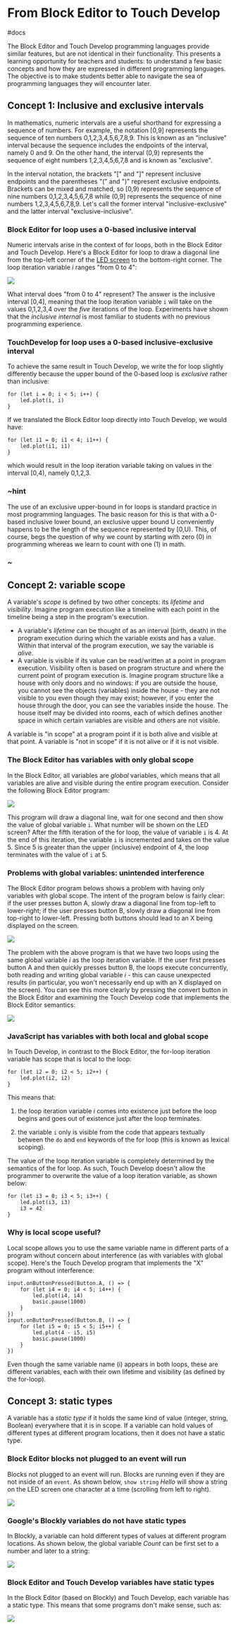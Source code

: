 # From Block Editor to Touch Develop

#docs

The Block Editor and Touch Develop programming languages provide similar features, but are not identical in their functionality.  This presents a learning opportunity for teachers and students: to understand a few basic concepts and how they are expressed in different programming languages.  The objective is to make students better able to navigate the sea of programming languages they will encounter later.

## Concept 1: Inclusive and exclusive intervals

In mathematics, numeric intervals are a useful shorthand for expressing a sequence of numbers. For example, the notation [0,9] represents the sequence of ten numbers 0,1,2,3,4,5,6,7,8,9. This is known as an "inclusive" interval because the sequence includes the endpoints of the interval, namely 0 and 9.  On the other hand, the interval (0,9) represents the sequence of eight numbers 1,2,3,4,5,6,7,8 and is known as "exclusive".

In the interval notation, the brackets "[" and "]" represent inclusive endpoints and the parentheses "(" and ")" represent exclusive endpoints.  Brackets can be mixed and matched, so [0,9) represents the sequence of nine numbers 0,1,2,3,4,5,6,7,8 while (0,9] represents the sequence of nine numbers 1,2,3,4,5,6,7,8,9. Let's call the former interval "inclusive-exclusive" and the latter interval "exclusive-inclusive".

### Block Editor for loop uses a 0-based inclusive interval

Numeric intervals arise in the context of for loops, both in the Block Editor and Touch Develop. Here's a Block Editor for loop to draw a diagonal line from the top-left corner of the [LED screen](/microbit/device/screen) to the bottom-right corner. The loop iteration variable *i* ranges "from 0 to 4":

![](/static/mb/blocks/to-td-0.png)

What interval does "from 0 to 4" represent? The answer is the inclusive interval [0,4], meaning that the loop iteration variable `i` will take on the values 0,1,2,3,4 over the *five* iterations of the loop. Experiments have shown that the *inclusive internal* is most familiar to students with no previous programming experience.

### TouchDevelop for loop uses a 0-based inclusive-exclusive interval

To achieve the same result in Touch Develop, we write the for loop slightly differently because the upper bound of the 0-based loop is *exclusive* rather than inclusive:

```
for (let i = 0; i < 5; i++) {
    led.plot(i, i)
}
```

If we translated the Block Editor loop directly into Touch Develop, we would have:

```
for (let i1 = 0; i1 < 4; i1++) {
    led.plot(i1, i1)
}
```

which would result in the loop iteration variable taking on values in the interval [0,4), namely 0,1,2,3.

### ~hint 

The use of an exclusive upper-bound in for loops is standard practice in most programming languages. The basic reason for this is that with a 0-based inclusive lower bound, an exclusive upper bound U conveniently happens to be the length of the sequence represented by [0,U). This, of course, begs the question of why we count by starting with zero (0) in programming whereas we learn to count with one (1) in math.

### ~

## Concept 2: variable scope

A variable's *scope* is defined by two other concepts: its *lifetime* and *visibility*.  Imagine program execution like a timeline with each point in the timeline being a step in the program's execution.

* A variable's *lifetime* can be thought of as an interval [birth, death) in the program execution during which the variable exists and has a value. Within that interval of the program execution, we say the variable is *alive*.
* A variable is visible if its value can be read/written at a point in program execution. Visibility often is based on program structure and where the current point of program execution is. Imagine program structure like a house with only doors and no windows: if you are outside the house, you cannot see the objects (variables) inside the house - they are not visible to you even though they may exist; however, if you enter the house through the door, you can see the variables inside the house. The house itself may be divided into rooms, each of which defines another space in which certain variables are visible and others are not visible.

A variable is "in scope" at a program point if it is both alive and visible at that point. A variable is "not in scope" if it is not alive or if it is not visible.

### The Block Editor has variables with only global scope

In the Block Editor, all variables are *global* variables, which means that all variables are alive and visible during the entire program execution. Consider the following Block Editor program:

![](/static/mb/blocks/to-td-1.png)

This program will draw a diagonal line, wait for one second and then show the value of global variable `i`. What number will be shown on the LED screen? After the fifth iteration of the for loop, the value of variable `i` is 4. At the end of this iteration, the variable `i` is incremented and takes on the value 5. Since 5 is greater than the upper (inclusive) endpoint of 4, the loop terminates with the value of `i` at 5.

### Problems with global variables: unintended interference

The Block Editor program belows shows a problem with having only variables with global scope. The intent of the program below is fairly clear: if the user presses button A, slowly draw a diagonal line from top-left to lower-right; if the user presses button B, slowly draw a diagonal line from top-right to lower-left. Pressing both buttons should lead to an X being displayed on the screen.

![](/static/mb/blocks/to-td-2.png)

The problem with the above program is that we have two loops using the same global variable *i* as the loop iteration variable.  If the user first presses button A and then quickly presses button B, the loops execute concurrently, both reading and writing global variable *i* - this can cause unexpected results (in particular, you won't necessarily end up with an X displayed on the screen).  You can see this more clearly by pressing the convert button in the Block Editor and examining the Touch Develop code that implements the Block Editor semantics:

![](/static/mb/blocks/to-td-3.png)

### JavaScript has variables with both local and global scope

In Touch Develop, in contrast to the Block Editor, the for-loop iteration variable has scope that is local to the loop:

```
for (let i2 = 0; i2 < 5; i2++) {
    led.plot(i2, i2)
}
```

This means that:

1.  the loop iteration variable *i* comes into existence just before the loop begins and goes out of existence just after the loop terminates.

2. the variable `i` only is visible from the code that appears textually between the `do` and `end` keywords of the for loop (this is known as lexical scoping).

The value of the loop iteration variable is completely determined by the semantics of the for loop. As such, Touch Develop doesn't allow the programmer to overwrite the value of a loop iteration variable, as shown below:

```
for (let i3 = 0; i3 < 5; i3++) {
    led.plot(i3, i3)
    i3 = 42
}
```

### Why is local scope useful?

Local scope allows you to use the same variable name in different parts of a program without concern about interference (as with variables with global scope). Here's the Touch Develop program that implements the "X" program without interference:

```
input.onButtonPressed(Button.A, () => {
    for (let i4 = 0; i4 < 5; i4++) {
        led.plot(i4, i4)
        basic.pause(1000)
    }
})
input.onButtonPressed(Button.B, () => {
    for (let i5 = 0; i5 < 5; i5++) {
        led.plot(4 - i5, i5)
        basic.pause(1000)
    }
})
```

Even though the same variable name (i) appears in both loops, these are different variables, each with their own lifetime and visibility (as defined by the for-loop).

## Concept 3: static types

A variable has a *static type* if it holds the same kind of value (integer, string, Boolean) everywhere that it is in scope.  If a variable can hold values of different types at different program locations, then it does not have a static type.

### Block Editor blocks not plugged to an event will run

Blocks not plugged to an event will run. Blocks are running even if they are not inside of an `event`. As shown below, ``show string`` *Hello* will show a string on the LED screen one character at a time (scrolling from left to right).

![](/static/mb/blocks/to-td-4.png)

### Google's Blockly variables do not have static types

In Blockly, a variable can hold different types of values at different program locations. As shown below, the global variable *Count* can be first set to a number and later to a string:

![](/static/mb/blocks/to-td-5.png)

### Block Editor and Touch Develop variables have static types

In the Block Editor (based on Blockly) and Touch Develop, each variable has a static type. This means that some programs don't make sense, such as:

![](/static/mb/blocks/to-td-6.png)

